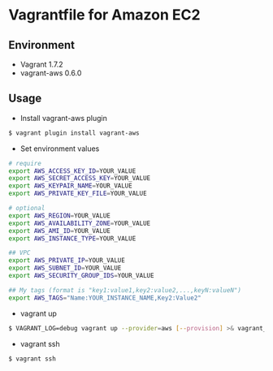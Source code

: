 Vagrantfile for Amazon EC2
==========================

## Environment

* Vagrant 1.7.2
* vagrant-aws 0.6.0

## Usage

* Install vagrant-aws plugin

```bash
$ vagrant plugin install vagrant-aws
```

* Set environment values

```bash
# require
export AWS_ACCESS_KEY_ID=YOUR_VALUE
export AWS_SECRET_ACCESS_KEY=YOUR_VALUE
export AWS_KEYPAIR_NAME=YOUR_VALUE
export AWS_PRIVATE_KEY_FILE=YOUR_VALUE

# optional
export AWS_REGION=YOUR_VALUE
export AWS_AVAILABILITY_ZONE=YOUR_VALUE
export AWS_AMI_ID=YOUR_VALUE
export AWS_INSTANCE_TYPE=YOUR_VALUE

## VPC
export AWS_PRIVATE_IP=YOUR_VALUE
export AWS_SUBNET_ID=YOUR_VALUE
export AWS_SECURITY_GROUP_IDS=YOUR_VALUE

## My tags (format is "key1:value1,key2:value2,...,keyN:valueN")
export AWS_TAGS="Name:YOUR_INSTANCE_NAME,Key2:Value2"
```

* vagrant up

```bash
$ VAGRANT_LOG=debug vagrant up --provider=aws [--provision] >& vagrant_up.log
```

* vagrant ssh

```bash
$ vagrant ssh
```
